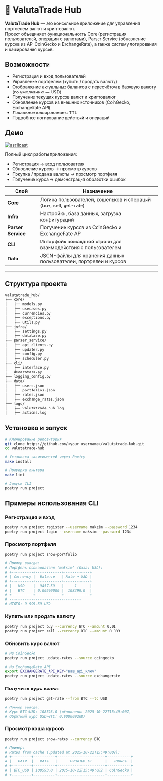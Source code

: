 # 💱 ValutaTrade Hub

**ValutaTrade Hub** — это консольное приложение для управления портфелем валют и криптовалют.  
Проект объединяет функциональность Core (регистрация пользователей, операции с валютами), Parser Service (обновление курсов из API CoinGecko и ExchangeRate), а также систему логирования и кэширования курсов.

## Возможности

- Регистрация и вход пользователей  
- Управление портфелем (купить / продать валюту)  
- Отображение актуальных балансов с пересчётом в базовую валюту (по умолчанию — USD)  
- Получение текущих курсов валют и криптовалют  
- Обновление курсов из внешних источников (CoinGecko, ExchangeRate API)  
- Локальное кэширование с TTL  
- Подробное логирование действий и операций

## Демо

[![asciicast](https://asciinema.org/a/KbLAQX4SqjrtgiMdYEwoeGIMa.svg)](https://asciinema.org/a/KbLAQX4SqjrtgiMdYEwoeGIMa)

Полный цикл работы приложения:
- Регистрация → вход пользователя  
- Обновление курсов → просмотр курсов  
- Покупка / продажа валюты → просмотр портфеля  
- Получение курса → демонстрация обработки ошибок 

| Слой | Назначение |
|------|-------------|
| **Core** | Логика пользователей, кошельков и операций (buy, sell, get-rate) |
| **Infra** | Настройки, база данных, загрузка конфигураций |
| **Parser Service** | Получение курсов из CoinGecko и ExchangeRate API |
| **CLI** | Интерфейс командной строки для взаимодействия с пользователем |
| **Data** | JSON-файлы для хранения данных пользователей, портфелей и курсов |

---

## Структура проекта

```bash
valutatrade_hub/
├── core/
│   ├── models.py
│   ├── usecases.py
│   ├── currencies.py
│   ├── exceptions.py
│   ├── utils.py
├── infra/
│   ├── settings.py
│   ├── database.py
├── parser_service/
│   ├── api_clients.py
│   ├── updater.py
│   ├── config.py
│   ├── scheduler.py
├── cli/
│   ├── interface.py
├── decorators.py
├── logging_config.py
├── data/
│   ├── users.json
│   ├── portfolios.json
│   ├── rates.json
│   ├── exchange_rates.json
├── logs/
│   ├── valutatrade_hub.log
│   ├── actions.log
```

## Установка и запуск

```bash
# Клонирование репозитория
git clone https://github.com/<your_username>/valutatrade-hub.git
cd valutatrade-hub

# Установка зависимостей через Poetry
make install

# Проверка линтера
make lint

# Запуск CLI
poetry run project
```

## Примеры использования CLI

### Регистрация и вход

```bash
poetry run project register --username maksim --password 1234
poetry run project login --username maksim --password 1234
```

### Просмотр портфеля

```bash
poetry run project show-portfolio

# Пример вывода:
# Портфель пользователя 'maksim' (база: USD):
# +----------+------------+------------+
# | Currency |  Balance   | Rate → USD |
# +----------+------------+------------+
# |   USD    |  9457.59   |     1      |
# |   BTC    | 0.00500000 |  108399.0  |
# +----------+------------+------------+
# ---------------------------------
# ИТОГО: 9 999.59 USD
```

### Купить или продать валюту

``` bash
poetry run project buy --currency BTC --amount 0.01
poetry run project sell --currency BTC --amount 0.003
```

### Обновить курс валют

``` bash
# Из CoinGecko
poetry run project update-rates --source coingecko

# Из ExchangeRate API
export EXCHANGERATE_API_KEY="ваш_api_ключ"
poetry run project update-rates --source exchangerate
```

### Получить курс валют

``` bash
poetry run project get-rate --from BTC --to USD

# Пример вывода:
# Курс BTC→USD: 108593.0 (обновлено: 2025-10-22T15:49:00Z)
# Обратный курс USD→BTC: 0.0000092087
```

### Просмотр кэша курсов

``` bash
poetry run project show-rates --currency BTC

# Пример:
# Rates from cache (updated at 2025-10-22T15:49:00Z):
# +---------+----------+----------------------+-----------+
# |   PAIR  |   RATE   |      UPDATED_AT      |   SOURCE  |
# +---------+----------+----------------------+-----------+
# | BTC_USD | 108593.0 | 2025-10-22T15:49:00Z | CoinGecko |
# +---------+----------+----------------------+-----------+
```
